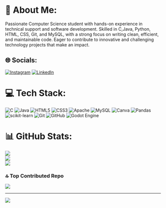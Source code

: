 # 💫 About Me:
Passionate Computer Science student with hands-on experience in technical support and software development. Skilled in C,Java, Python, HTML, CSS, Git, and MySQL, with a strong focus on writing clean, efficient, and maintainable code. Eager to contribute to innovative and challenging technology projects that make an impact.


## 🌐 Socials:
[![Instagram](https://img.shields.io/badge/Instagram-%23E4405F.svg?logo=Instagram&logoColor=white)](https://instagram.com/phfsants) [![LinkedIn](https://img.shields.io/badge/LinkedIn-%230077B5.svg?logo=linkedin&logoColor=white)](https://linkedin.com/in/paulo-henrique-ferreira-dos-santos) 

# 💻 Tech Stack:
![C](https://img.shields.io/badge/c-%2300599C.svg?style=for-the-badge&logo=c&logoColor=white) ![Java](https://img.shields.io/badge/java-%23ED8B00.svg?style=for-the-badge&logo=openjdk&logoColor=white) ![HTML5](https://img.shields.io/badge/html5-%23E34F26.svg?style=for-the-badge&logo=html5&logoColor=white) ![CSS3](https://img.shields.io/badge/css3-%231572B6.svg?style=for-the-badge&logo=css3&logoColor=white) ![Apache](https://img.shields.io/badge/apache-%23D42029.svg?style=for-the-badge&logo=apache&logoColor=white) ![MySQL](https://img.shields.io/badge/mysql-4479A1.svg?style=for-the-badge&logo=mysql&logoColor=white) ![Canva](https://img.shields.io/badge/Canva-%2300C4CC.svg?style=for-the-badge&logo=Canva&logoColor=white) ![Pandas](https://img.shields.io/badge/pandas-%23150458.svg?style=for-the-badge&logo=pandas&logoColor=white) ![scikit-learn](https://img.shields.io/badge/scikit--learn-%23F7931E.svg?style=for-the-badge&logo=scikit-learn&logoColor=white) ![Git](https://img.shields.io/badge/git-%23F05033.svg?style=for-the-badge&logo=git&logoColor=white) ![GitHub](https://img.shields.io/badge/github-%23121011.svg?style=for-the-badge&logo=github&logoColor=white) ![Godot Engine](https://img.shields.io/badge/GODOT-%23FFFFFF.svg?style=for-the-badge&logo=godot-engine)
# 📊 GitHub Stats:
![](https://github-readme-stats.vercel.app/api?username=paulohique&theme=dark&hide_border=false&include_all_commits=false&count_private=false)<br/>
![](https://github-readme-streak-stats.herokuapp.com/?user=paulohique&theme=dark&hide_border=false)<br/>
![](https://github-readme-stats.vercel.app/api/top-langs/?username=paulohique&theme=dark&hide_border=false&include_all_commits=false&count_private=false&layout=compact)

### 🔝 Top Contributed Repo
![](https://github-contributor-stats.vercel.app/api?username=paulohique&limit=5&theme=dark&combine_all_yearly_contributions=true)

---
[![](https://visitcount.itsvg.in/api?id=paulohique&icon=0&color=0)](https://visitcount.itsvg.in)

<!-- Proudly created with GPRM ( https://gprm.itsvg.in ) -->
